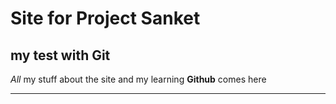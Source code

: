 # Site for Project Sanket

## my test with Git

*All* my stuff about the site and my learning **Github** comes here

---
